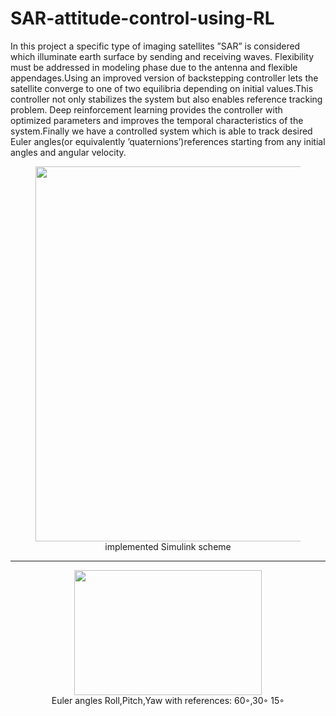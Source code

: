 # SAR-attitude-control-using-RL
In this project a specific type of imaging satellites ”SAR” is considered which illuminate earth surface by
sending and receiving waves. Flexibility must be addressed in modeling phase due to the antenna and
flexible appendages.Using an improved version of backstepping controller lets the satellite converge
to one of two equilibria depending on initial values.This controller not only stabilizes the system
but also enables reference tracking problem. Deep reinforcement learning provides the controller
with optimized parameters and improves the temporal characteristics of the system.Finally we have a
controlled system which is able to track desired Euler angles(or equivalently ’quaternions’)references
starting from any initial angles and angular velocity.




 
 <figure>
 <center>
 <img src='https://i.postimg.cc/N0sSVNFC/simulink-overall.jpg' width="800" 
      height="600"/>
 <figcaption>implemented Simulink scheme</figcaption>
 </center>
 </figure>
 
 <hr/>

 <figure>
 <center>
 <img src='https://i.postimg.cc/FRc6kwBR/k1-10-PRY.jpg' width="300" 
      height="200"/>
 <figcaption>Euler angles Roll,Pitch,Yaw with references: 60◦,30◦ 15◦</figcaption>
 </center>
 </figure>
